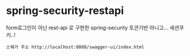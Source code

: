 # spring-security-restapi

form로그인이 아닌 rest-api 로 구현한 spring-security
토큰기반 아니고... 세션쿠키..!

`
스웨거 주소
http://localhost:8080/swagger-ui/index.html
`
